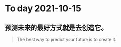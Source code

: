 
# To day 2021-10-15


## 预测未来的最好方式就是去创造它。
> The best way to predict your future is to create it.

    